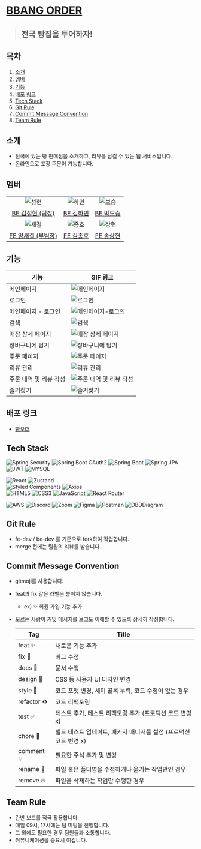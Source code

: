 # [BBANG ORDER](http://bbangorder.s3-website.ap-northeast-2.amazonaws.com/)

> ## 전국 빵집을 투어하자!

## 목차

1. [소개](#소개)
2. [멤버](#멤버)
3. [기능](#기능)
4. [배포 링크](#배포-링크)
5. [Tech Stack](#Tech-Stack)
6. [Git Rule](#Git-Rule)
7. [Commit Message Convention](#Commit-Message-Convention)
8. [Team Rule](#Team-Rule)

## 소개

- 전국에 있는 빵 판매점을 소개하고, 리뷰를 남길 수 있는 웹 서비스입니다.
- 온라인으로 포장 주문이 가능합니다.

## 멤버

|                                                                                                            |                                                                                                            |                                                                                                            |
| :--------------------------------------------------------------------------------------------------------: | :--------------------------------------------------------------------------------------------------------: | :--------------------------------------------------------------------------------------------------------: |
| ![성현](https://github.com/YangSaekyul/main-project/assets/121498405/60da6968-11f6-431f-90fb-76c6026f01a5) | ![하민](https://github.com/YangSaekyul/main-project/assets/121498405/12ecd391-07b9-43b7-9ed1-11697b4984d3) | ![보승](https://github.com/YangSaekyul/main-project/assets/121498405/08e3602d-37ae-4640-b090-0088292f9574) |
|                             [BE 김성현 (팀장)](https://github.com/tsulocalize)                             |                                 [BE 김하민](https://github.com/kimhaming)                                  |                                [BE 박보승](https://github.com/Alluringstar)                                |
| ![새결](https://github.com/YangSaekyul/main-project/assets/121498405/d261b3b4-61c0-4013-9183-1073007ddebc) | ![종호](https://github.com/YangSaekyul/main-project/assets/121498405/d2f0c2ea-7882-4b38-94c3-58fc3cd677f1) | ![상현](https://github.com/YangSaekyul/main-project/assets/121498405/85ed747d-8463-4d6a-8e2a-24e8a10409af) |
|                            [FE 양새결 (부팀장)](http://github.com/YangSaekyul)                             |                                 [FE 김종호](https://github.com/JongHoSke)                                  |                                   [FE 송상현](https://github.com/nuyhv)                                    |

## 기능

| 기능                   | GIF 링크                                                                               |
| ---------------------- | -------------------------------------------------------------------------------------- |
| 메인페이지             | ![메인페이지](https://media3.giphy.com/media/3hW4DzhImOidXOg4RA/giphy.gif)             |
| 로그인                 | ![로그인](https://media2.giphy.com/media/LbsTz2Bm9po1WSxzMm/giphy.gif)                 |
| 메인페이지 - 로그인    | ![메인페이지-로그인](https://media4.giphy.com/media/ycUVVgM2Vdr9y2sfST/giphy.gif)      |
| 검색                   | ![검색](https://media0.giphy.com/media/dMmBv849UCHoabOzGI/giphy.gif)                   |
| 매장 상세 페이지       | ![매장 상세 페이지](https://media2.giphy.com/media/iRgP45PbEQbtm5ZwCd/giphy.gif)       |
| 장바구니에 담기        | ![장바구니에 담기](https://media3.giphy.com/media/OFFSShRLBkvQWnClGG/giphy.gif)        |
| 주문 페이지            | ![주문 페이지](https://media0.giphy.com/media/bZ8u67RfKhe4hnajrU/giphy.gif)            |
| 리뷰 관리              | ![리뷰 관리](https://media4.giphy.com/media/bWXgYPClWy4xTZWp4W/giphy.gif)              |
| 주문 내역 및 리뷰 작성 | ![주문 내역 및 리뷰 작성](https://media1.giphy.com/media/xmFuiQOYXNkoYJuvYS/giphy.gif) |
| 즐겨찾기               | ![즐겨찾기](https://media3.giphy.com/media/t8pkzK8HMDFxE8srf6/giphy.gif)               |

## 배포 링크

- [빵오더](http://bbangorder.s3-website.ap-northeast-2.amazonaws.com/)

## Tech Stack

![Spring Security](https://img.shields.io/badge/Spring%20Security-0D1117?style=for-the-badge&logo=spring-security&logoColor=6DB33F)
![Spring Boot OAuth2](https://img.shields.io/badge/Spring%20Boot%20OAuth2-0D1117?style=for-the-badge&logo=spring-boot&logoColor=6DB33F)
![Spring Boot](https://img.shields.io/badge/Spring%20Boot-0D1117?style=for-the-badge&logo=spring-boot&logoColor=6DB33F)
![Spring JPA](https://img.shields.io/badge/Spring%20JPA-0D1117?style=for-the-badge&logo=spring&logoColor=6DB33F)
![JWT](https://img.shields.io/badge/JWT-0D1117?style=for-the-badge&logo=json-web-tokens&logoColor=white)
![MYSQL](https://img.shields.io/badge/MYSQL-0D1117?style=for-the-badge&logo=mysql&logoColor=4479A1)

![React](https://img.shields.io/badge/React-0D1117?style=for-the-badge&logo=react&logoColor=61DAFB)
![Zustand](https://img.shields.io/badge/Zustand-0D1117?style=for-the-badge&logo=zustand&logoColor=F3C71E)  
![Styled Components](https://img.shields.io/badge/Styled%20Components-0D1117?style=for-the-badge&logo=styled-components&logoColor=DB7093)
![Axios](https://img.shields.io/badge/Axios-0D1117?style=for-the-badge&logo=axios&logoColor=FFFFFF)  
![HTML5](https://img.shields.io/badge/HTML5-0D1117?style=for-the-badge&logo=html5&logoColor=E34F26)
![CSS3](https://img.shields.io/badge/CSS3-0D1117?style=for-the-badge&logo=css3&logoColor=1572B6)
![JavaScript](https://img.shields.io/badge/JavaScript-0D1117?style=for-the-badge&logo=javascript&logoColor=F7DF1E)
![React Router](https://img.shields.io/badge/React%20Router-0D1117?style=for-the-badge&logo=react-router&logoColor=CA4245)

![AWS](https://img.shields.io/badge/AWS-0D1117?style=for-the-badge&logo=amazon-aws&logoColor=FF9900)
![Discord](https://img.shields.io/badge/Discord-0D1117?style=for-the-badge&logo=discord&logoColor=5865F2)
![Zoom](https://img.shields.io/badge/Zoom-0D1117?style=for-the-badge&logo=zoom&logoColor=2D8CFF)
![Figma](https://img.shields.io/badge/Figma-0D1117?style=for-the-badge&logo=figma&logoColor=F24E1E)
![Postman](https://img.shields.io/badge/Postman-0D1117?style=for-the-badge&logo=postman&logoColor=FF6C37)
![DBDDiagram](https://img.shields.io/badge/DBDDiagram-0D1117?style=for-the-badge&logo=dbdiagram&logoColor=FFFFFF)

## Git Rule

- fe-dev / be-dev 를 기준으로 fork하여 작업합니다.
- merge 전에는 팀원의 리뷰를 받습니다.

## Commit Message Convention

- gitmoji를 사용합니다.
- feat과 fix 같은 라벨은 붙이지 않습니다.
  - ex) ✨ 회원 가입 기능 추가
- 모르는 사람이 커밋 메시지를 보고도 이해할 수 있도록 상세히 작성합니다.

  | Tag         | Title                                                             |
  | ----------- | ----------------------------------------------------------------- |
  | feat ✨     | 새로운 기능 추가                                                  |
  | fix 🐛      | 버그 수정                                                         |
  | docs 📝     | 문서 수정                                                         |
  | design 💄   | CSS 등 사용자 UI 디자인 변경                                      |
  | style 💄    | 코드 포맷 변경, 세미 콜록 누락, 코드 수정이 없는 경우             |
  | refactor ♻️ | 코드 리팩토링                                                     |
  | test ✅     | 테스트 추가, 테스트 리팩토링 추가 (프로덕션 코드 변경 x)          |
  | chore 👷    | 빌드 테스트 업데이트, 패키지 매니저를 설정 (프로덕션 코드 변경 x) |
  | comment 💡  | 필요한 주석 추가 및 변경                                          |
  | rename 🚚   | 파일 혹은 폴더명을 수정하거나 옮기는 작업만인 경우                |
  | remove 🔥   | 파일을 삭제하는 작업만 수행한 경우                                |

## Team Rule

- 칸반 보드를 적극 활용합니다.
- 매일 09시, 17시에는 팀 미팅을 진행합니다.
- 그 외에도 필요한 경우 팀원들과 소통합니다.
- 커뮤니케이션을 중요시 여깁니다.
